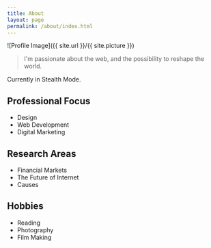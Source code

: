 ```yaml
---
title: About
layout: page
permalink: /about/index.html
---
```

![Profile Image]({{ site.url }}/{{ site.picture }})

> I'm passionate about the web, and the possibility to reshape the world.

<p><span class="evidence">Currently in Stealth Mode.</span></p>
<h2>Professional Focus</h2>
<ul>
	<li>Design</li>
	<li>Web Development</li>
	<li>Digital Marketing</li>
</ul>

<h2>Research Areas</h2>
<ul>
	<li>Financial Markets</li>
	<li>The Future of Internet</li>	
	<li>Causes</li>
</ul>

<h2>Hobbies</h2>
<ul>
	<li>Reading</li>
	<li>Photography</li>
	<li>Film Making</li>
</ul>
<div class="breaker"></div>